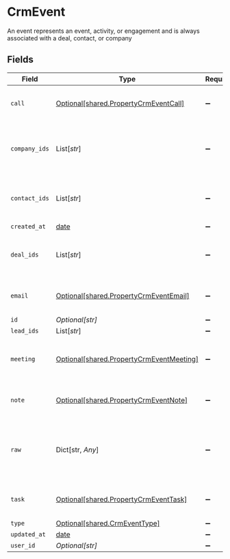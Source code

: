 # CrmEvent

An event represents an event, activity, or engagement and is always associated with a deal, contact, or company


## Fields

| Field                                                                                      | Type                                                                                       | Required                                                                                   | Description                                                                                |
| ------------------------------------------------------------------------------------------ | ------------------------------------------------------------------------------------------ | ------------------------------------------------------------------------------------------ | ------------------------------------------------------------------------------------------ |
| `call`                                                                                     | [Optional[shared.PropertyCrmEventCall]](../../models/shared/propertycrmeventcall.md)       | :heavy_minus_sign:                                                                         | The call object, when type = call                                                          |
| `company_ids`                                                                              | List[*str*]                                                                                | :heavy_minus_sign:                                                                         | An array of company IDs associated with this event                                         |
| `contact_ids`                                                                              | List[*str*]                                                                                | :heavy_minus_sign:                                                                         | An array of contact IDs associated with this event                                         |
| `created_at`                                                                               | [date](https://docs.python.org/3/library/datetime.html#date-objects)                       | :heavy_minus_sign:                                                                         | N/A                                                                                        |
| `deal_ids`                                                                                 | List[*str*]                                                                                | :heavy_minus_sign:                                                                         | An array of deal IDs associated with this event                                            |
| `email`                                                                                    | [Optional[shared.PropertyCrmEventEmail]](../../models/shared/propertycrmeventemail.md)     | :heavy_minus_sign:                                                                         | The email object, when type = email                                                        |
| `id`                                                                                       | *Optional[str]*                                                                            | :heavy_minus_sign:                                                                         | N/A                                                                                        |
| `lead_ids`                                                                                 | List[*str*]                                                                                | :heavy_minus_sign:                                                                         | N/A                                                                                        |
| `meeting`                                                                                  | [Optional[shared.PropertyCrmEventMeeting]](../../models/shared/propertycrmeventmeeting.md) | :heavy_minus_sign:                                                                         | The meeting object, when type = meeting                                                    |
| `note`                                                                                     | [Optional[shared.PropertyCrmEventNote]](../../models/shared/propertycrmeventnote.md)       | :heavy_minus_sign:                                                                         | The note object, when type = note                                                          |
| `raw`                                                                                      | Dict[str, *Any*]                                                                           | :heavy_minus_sign:                                                                         | The raw data returned by the integration for this event.                                   |
| `task`                                                                                     | [Optional[shared.PropertyCrmEventTask]](../../models/shared/propertycrmeventtask.md)       | :heavy_minus_sign:                                                                         | The task object, when type = task                                                          |
| `type`                                                                                     | [Optional[shared.CrmEventType]](../../models/shared/crmeventtype.md)                       | :heavy_minus_sign:                                                                         | N/A                                                                                        |
| `updated_at`                                                                               | [date](https://docs.python.org/3/library/datetime.html#date-objects)                       | :heavy_minus_sign:                                                                         | N/A                                                                                        |
| `user_id`                                                                                  | *Optional[str]*                                                                            | :heavy_minus_sign:                                                                         | N/A                                                                                        |